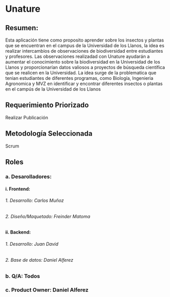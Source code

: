# Unature

## Resumen:
Esta aplicación tiene como proposito aprender sobre los insectos y plantas que se encuentran en el campus de la Universidad de los Llanos, la idea es realizar intercambios de observaciones de biodiversidad entre estudiantes y profesores.
Las observaciones realizadad con Unature ayudarán a aumentar el conocimiento sobre la biodiversidad en la Universidad de los Llanos y
proporcionarían datos valiosos a proyectos de búsqueda científica que se realicen en la Universidad.
La idea surge de la problematica que tenian estudiantes de diferentes programas, como Biología, Ingenieria Agronomica y MVZ en identificar y encontrar diferentes insectos o plantas en el campús de la Universidad de los Llanos

## Requerimiento Priorizado
Realizar Publicación

## Metodología Seleccionada
Scrum

## Roles
### a. Desarolladores:
#### i. Frontend: 
######    1. Desarrollo: Carlos Muñoz
######    2. Diseño/Maquetado: Freinder Matoma
#### ii. Backend:
######    1. Desarrollo: Juan David  
######    2. Base de datos: Daniel Alferez
### b. Q/A: Todos
### c. Product Owner: Daniel Alferez

